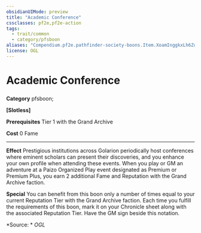 ```yaml
---
obsidianUIMode: preview
title: "Academic Conference"
cssclasses: pf2e,pf2e-action
tags:
  - trait/common
  - category/pfsboon
aliases: "Compendium.pf2e.pathfinder-society-boons.Item.XoamInggkxLh6Zo0"
license: OGL
---
```

# Academic Conference

### 

**Category** pfsboon; 




**\[Slotless\]**

**Prerequisites** Tier 1 with the Grand Archive

**Cost** 0 Fame

* * *

**Effect** Prestigious institutions across Golarion periodically host conferences where eminent scholars can present their discoveries, and you enhance your own profile when attending these events. When you play or GM an adventure at a Paizo Organized Play event designated as Premium or Premium Plus, you earn 2 additional Fame and Reputation with the Grand Archive faction.

**Special** You can benefit from this boon only a number of times equal to your current Reputation Tier with the Grand Archive faction. Each time you fulfill the requirements of this boon, mark it on your Chronicle sheet along with the associated Reputation Tier. Have the GM sign beside this notation.

*Source: *
*OGL*
